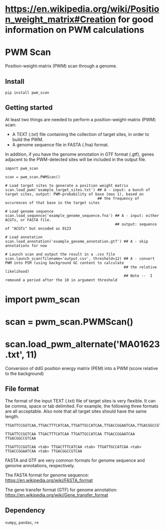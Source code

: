 # https://en.wikipedia.org/wiki/Position_weight_matrix#Creation for good information on PWM calculations

# PWM Scan
Position-weight-matrix (PWM) scan through a genome.

## Install

```
pip install pwm_scan
```

## Getting started

At least two things are needed to perform a position-weight-matrix (PWM) scan:

- A TEXT (.txt) file containing the collection of target sites, in order to build the PWM.
- A genome sequence file in FASTA (.fna) format.

In addition, if you have the genome annotation in GTF format (.gtf), genes adjacent to the PWM-detected sites will be included in the output file.

```
import pwm_scan

scan = pwm_scan.PWMScan()

# Load target sites to generate a position weight matrix
scan.load_pwm('example_target_sites.txt') ## A - input: a bunch of target sites, output: PWM-probability of base (max 1), based on 
                                          ## the frequency of occurences of that base in the target sites

# Load genome sequence
scan.load_sequence('example_genome_sequence.fna') ## A - input: either ACGTs, or FASTA file. 
                                                  ## output: sequence of "ACGTs" but encoded as 0123

# Load annotation
scan.load_annotation('example_genome_annotation.gtf') ## A - skip annotations for now

# Launch scan and output the result in a .csv file
scan.launch_scan(filename='output.csv', threshold=12) ## A - convert PWM into PSM (using background GC content to calculate
                                                      ## the relative likelihood)
                                                      ## Note --  I removed a period after the 10 in argument threshold
```

# import pwm_scan
# scan = pwm_scan.PWMScan()
# scan.load_pwm_alternate('MA01623.txt', 11)

Conversion of ddG position energy matrix (PEM) into a PWM (score relative to the background)


## File format

The format of the input TEXT (.txt) file of target sites is very flexible. It can be comma, space or tab delimited. For example, the following three formats are all acceptable. Also note that all target sites should have the same length.

```
TTGATTCCGGTCAA,TTGACTTTCATCAA,TTGATTGCCATCAA,TTGACCGGAATCAA,TTGACGGCCGTCAA
```

```
TTGATTCCGGTCAA TTGACTTTCATCAA TTGATTGCCATCAA TTGACCGGAATCAA TTGACGGCCGTCAA
```

```
TTGATTCCGGTCAA <tab> TTGACTTTCATCAA <tab> TTGATTGCCATCAA <tab> TTGACCGGAATCAA <tab> TTGACGGCCGTCAA
```

FASTA and GTF are very common formats for genome sequence and genome annotations, respectively.

The FASTA format for genome sequence: <https://en.wikipedia.org/wiki/FASTA_format>

The gene transfer format (GTF) for genome annotation: <https://en.wikipedia.org/wiki/Gene_transfer_format>

## Dependency

`numpy`, `pandas`, `re`
